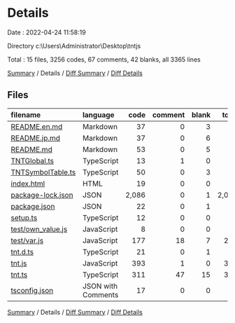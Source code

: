 # Details

Date : 2022-04-24 11:58:19

Directory c:\Users\Administrator\Desktop\tntjs

Total : 15 files,  3256 codes, 67 comments, 42 blanks, all 3365 lines

[Summary](results.md) / Details / [Diff Summary](diff.md) / [Diff Details](diff-details.md)

## Files
| filename | language | code | comment | blank | total |
| :--- | :--- | ---: | ---: | ---: | ---: |
| [README.en.md](/README.en.md) | Markdown | 37 | 0 | 3 | 40 |
| [README.jp.md](/README.jp.md) | Markdown | 37 | 0 | 6 | 43 |
| [README.md](/README.md) | Markdown | 53 | 0 | 5 | 58 |
| [TNTGlobal.ts](/TNTGlobal.ts) | TypeScript | 13 | 1 | 0 | 14 |
| [TNTSymbolTable.ts](/TNTSymbolTable.ts) | TypeScript | 50 | 0 | 3 | 53 |
| [index.html](/index.html) | HTML | 19 | 0 | 0 | 19 |
| [package-lock.json](/package-lock.json) | JSON | 2,086 | 0 | 1 | 2,087 |
| [package.json](/package.json) | JSON | 22 | 0 | 1 | 23 |
| [setup.ts](/setup.ts) | TypeScript | 12 | 0 | 0 | 12 |
| [test/own_value.js](/test/own_value.js) | JavaScript | 8 | 0 | 0 | 8 |
| [test/var.js](/test/var.js) | JavaScript | 177 | 18 | 7 | 202 |
| [tnt.d.ts](/tnt.d.ts) | TypeScript | 21 | 0 | 1 | 22 |
| [tnt.js](/tnt.js) | JavaScript | 393 | 1 | 0 | 394 |
| [tnt.ts](/tnt.ts) | TypeScript | 311 | 47 | 15 | 373 |
| [tsconfig.json](/tsconfig.json) | JSON with Comments | 17 | 0 | 0 | 17 |

[Summary](results.md) / Details / [Diff Summary](diff.md) / [Diff Details](diff-details.md)